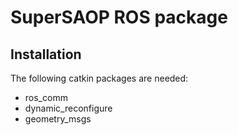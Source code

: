 # SuperSAOP ROS package

## Installation

The following catkin packages are needed:

- ros_comm 
- dynamic_reconfigure
- geometry_msgs 

